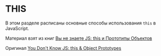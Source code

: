 # THIS

В этом разделе расписаны основные способы использования `this` в JavaScript.

Материал взят из книг [Вы не знаете JS: this и Прототипы Объектов](https://github.com/azat-io/you-dont-know-js-ru/tree/master/this%20%26%20object%20prototypes)

Оригинал [You Don't Know JS: this & Object Prototypes](https://github.com/azat-io/you-dont-know-js-ru/tree/master/this%20%26%20object%20prototypes)

 